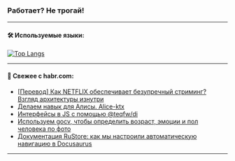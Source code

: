 ### Работает? Не трогай!

---
<!--
#### 🛠️ Technical stack:

![Java](https://img.shields.io/badge/Java-informational?logo=Oracle&style=flat&logoColor=white&color=FF4500)
![Kotlin](https://img.shields.io/badge/Kotlin-informational?logo=Kotlin&style=flat&logoColor=white&color=774D97)
![TS](https://img.shields.io/badge/TypeScript-informational?logo=typeScript&style=flat&logoColor=black&color=017acc)
![Python](https://img.shields.io/badge/Python-informational?logo=Python&style=flat&logoColor=black&color=ffdd54) <br>
![Spring](https://img.shields.io/badge/Spring-informational?logo=Spring&style=flat&logoColor=white&color=6DB33F) 
![SpringBoot](https://img.shields.io/badge/SpringBoot-informational?logo=SpringBoot&style=flat&logoColor=white&color=6DB33F)
![Nest](https://img.shields.io/badge/NestJS-informational?logo=NestJS&style=flat&logoColor=white&color=E0234E) 
![NodeJS](https://img.shields.io/badge/NodeJS-informational?logo=node.js&style=flat&logoColor=white&color=70A760)<br>
![PostgreSQL](https://img.shields.io/badge/PostgreSQL-informational?logo=PostgreSQL&style=flat&logoColor=white&color=DAA520)
![MongoDB](https://img.shields.io/badge/MongoDB-informational?logo=MongoDB&style=flat&logoColor=white&color=870000)
![Apache](https://img.shields.io/badge/Apache-informational?logo=apache&style=flat&logoColor=white&color=f74e28)

___ 
-->

#### 🛠️ Используемые языки:

[![Top Langs](https://github-readme-stats-u2qms2cxw-advtsettinggmailcoms-projects.vercel.app/api/top-langs/?username=zloylis&langs_count=10&hide_title=true&title_color=e6edf3&size_weight=0.5&count_weight=0.5&layout=compact&hide_progress=true&hide_border=true&theme=dracula)](https://github.com/zloylis)

<!---


####  :octocat:&nbsp;&nbsp; Статистика:

![GitHub stats](https://github-readme-stats-u2qms2cxw-advtsettinggmailcoms-projects.vercel.app/api?username=zloylis&show_icons=true&hide_border=true&theme=dracula&title_color=e6edf3&include_all_commits=true&count_private=true&hide_rank=false&hide_title=true&rank_icon=github)
-->
---

#### 💬 Свежее с habr.com:

<!-- BLOG-POST-LIST:START -->
- [[Перевод] Как NETFLIX обеспечивает безупречный стриминг? Взгляд архитектуры изнутри](https://habr.com/ru/articles/834338/?utm_source=habrahabr&utm_medium=rss&utm_campaign=834338)
- [Делаем навык для Алисы. Alice-ktx](https://habr.com/ru/articles/834264/?utm_source=habrahabr&utm_medium=rss&utm_campaign=834264)
- [Интерфейсы в JS с помощью @teqfw/di](https://habr.com/ru/articles/834002/?utm_source=habrahabr&utm_medium=rss&utm_campaign=834002)
- [Используем gocv, чтобы определить возраст, эмоции и пол человека по фото](https://habr.com/ru/companies/first/articles/833934/?utm_source=habrahabr&utm_medium=rss&utm_campaign=833934)
- [Документация RuStore: как мы настроили автоматическую навигацию в Docusaurus](https://habr.com/ru/companies/vk/articles/833208/?utm_source=habrahabr&utm_medium=rss&utm_campaign=833208)
<!-- BLOG-POST-LIST:END -->

---
